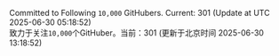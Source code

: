 Committed to Following `10,000` GitHubers. Current: <!-- FOLLOWING_COUNT -->301<!-- FOLLOWING_COUNT --> (Update at UTC <!-- LAST_UPDATED -->2025-06-30 05:18:52<!-- LAST_UPDATED -->)<br>
致力于关注`10,000`个GitHuber。当前：<!-- FOLLOWING_COUNT -->301<!-- FOLLOWING_COUNT --> (更新于北京时间 <!-- LAST_UPDATED_CST -->2025-06-30 13:18:52<!-- LAST_UPDATED_CST -->)

